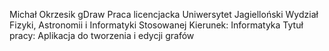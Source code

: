 Michał Okrzesik
gDraw
Praca licencjacka
Uniwersytet Jagielloński
Wydział Fizyki, Astronomii i Informatyki Stosowanej
Kierunek: Informatyka
Tytuł pracy: Aplikacja do tworzenia i edycji grafów

